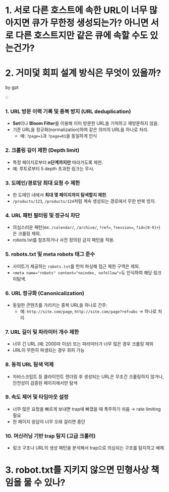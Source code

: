 # 1. 서로 다른 호스트에 속한 URL이 너무 많아지면 큐가 무한정 생성되는가? 아니면 서로 다른 호스트지만 같은 큐에 속할 수도 있는건가?

# 2. 거미덫 회피 설계 방식은 무엇이 있을까?

by gpt

<aside>
💡

### 1. **URL 방문 이력 기록 및 중복 방지 (URL deduplication)**

- **Set**이나 **Bloom Filter**를 이용해 이미 방문한 URL을 기억하고 재방문하지 않음.
- 기준 URL을 정규화(normalization)하여 같은 의미의 URL을 하나로 처리.
    - 예: `?page=1`과 `?page=01`을 동일하게 인식

### 2. **크롤링 깊이 제한 (Depth limit)**

- 특정 페이지로부터 **n단계까지만** 따라가도록 제한.
- 예: 루트로부터 5 depth 초과한 링크는 무시.

### 3. **도메인/경로당 최대 요청 수 제한**

- 한 도메인 내에서 **최대 몇 페이지까지 탐색할지 제한**.
- `/products/123`, `/products/124`처럼 계속 생성되는 경로에서 무한 반복 방지.

### 4. **URL 패턴 필터링 및 정규식 차단**

- 의심스러운 패턴(ex. `/calendar/`, `/archive/`, `?ref=`, `?session=`, `?id=[0-9]+`)은 크롤링 제외.
- robots.txt를 참조하거나 사전 정의된 금지 패턴을 적용.

### 5. **robots.txt 및 meta robots 태그 준수**

- 사이트가 제공하는 `robots.txt`를 먼저 파싱해 접근 제한 구역은 제외.
- `<meta name="robots" content="noindex, nofollow">`도 인식하여 해당 링크 미탐색.

### 6. **URL 정규화 (Canonicalization)**

- 동일한 콘텐츠를 가리키는 중복 URL을 하나로 간주:
    - 예: `http://site.com/page`, `http://site.com/page?ref=abc` → 하나로 처리

### 7. **URL 길이 및 파라미터 개수 제한**

- 너무 긴 URL (예: 2000자 이상) 또는 파라미터가 너무 많은 경우 크롤링 제외
- URL이 무한히 파생되는 경우 회피 가능

### 8. **동적 URL 탐색 억제**

- 자바스크립트 등 클라이언트 렌더링 후 생성되는 URL은 무조건 크롤링하지 않거나, 안전성이 검증된 페이지에서만 탐색

### 9. **속도 제어 및 타임아웃 설정**

- 너무 많은 요청을 빠르게 보내면 trap에 빠졌을 때 폭주하기 쉬움 → rate limiting 필요
- 한 페이지 응답이 너무 오래 걸리면 중단

### 10. **머신러닝 기반 trap 탐지 (고급 크롤러)**

- 링크 구조나 URL의 생성 패턴을 분석해서 trap으로 의심되는 구조를 탐지하고 배제
</aside>

# 3. robot.txt를 지키지 않으면 민형사상 책임을 물 수 있나?

